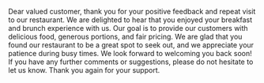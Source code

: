 Dear valued customer, thank you for your positive feedback and repeat visit to our restaurant. We are delighted to hear that you enjoyed your breakfast and brunch experience with us. Our goal is to provide our customers with delicious food, generous portions, and fair pricing. We are glad that you found our restaurant to be a great spot to seek out, and we appreciate your patience during busy times. We look forward to welcoming you back soon! If you have any further comments or suggestions, please do not hesitate to let us know. Thank you again for your support.